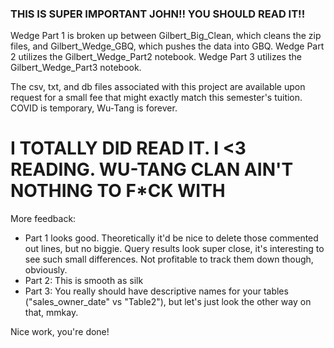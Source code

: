 ### THIS IS SUPER IMPORTANT JOHN!! YOU SHOULD READ IT!!

Wedge Part 1 is broken up between Gilbert_Big_Clean, which cleans the zip files, and Gilbert_Wedge_GBQ, which pushes the data into GBQ.
Wedge Part 2 utilizes the Gilbert_Wedge_Part2 notebook.
Wedge Part 3 utilizes the Gilbert_Wedge_Part3 notebook.

The csv, txt, and db files associated with this project are available upon request for a small fee that might exactly match this semester's tuition. COVID is temporary, Wu-Tang is forever.

# I TOTALLY DID READ IT. I <3 READING. WU-TANG CLAN AIN'T NOTHING TO F*CK WITH

More feedback:

* Part 1 looks good. Theoretically it'd be nice to delete those commented out lines, but no biggie.
Query results look super close, it's interesting to see such small differences. Not profitable to track
them down though, obviously. 
* Part 2: This is smooth as silk
* Part 3: You really should have descriptive names for your tables ("sales_owner_date" vs "Table2"), but 
let's just look the other way on that, mmkay. 

Nice work, you're done! 
